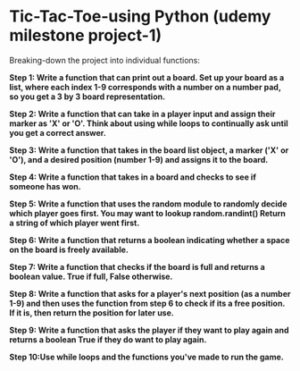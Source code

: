 # Tic-Tac-Toe-using Python (udemy milestone project-1)

Breaking-down the project into individual functions:

**Step 1: Write a function that can print out a board. Set up your board as a list, where each index 1-9 corresponds with a number on a number pad, so you get a 3 by 3 board representation.**

**Step 2: Write a function that can take in a player input and assign their marker as 'X' or 'O'. Think about using while loops to continually ask until you get a correct answer.**

**Step 3: Write a function that takes in the board list object, a marker ('X' or 'O'), and a desired position (number 1-9) and assigns it to the board.**

**Step 4: Write a function that takes in a board and checks to see if someone has won.**

**Step 5: Write a function that uses the random module to randomly decide which player goes first. You may want to lookup random.randint() Return a string of which player went first.**

**Step 6: Write a function that returns a boolean indicating whether a space on the board is freely available.**

**Step 7: Write a function that checks if the board is full and returns a boolean value. True if full, False otherwise.**

**Step 8: Write a function that asks for a player's next position (as a number 1-9) and then uses the function from step 6 to check if its a free position. If it is, then return the position for later use.**

**Step 9: Write a function that asks the player if they want to play again and returns a boolean True if they do want to play again.**

**Step 10:Use while loops and the functions you've made to run the game.** 
